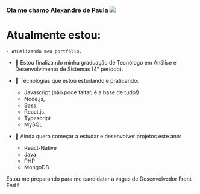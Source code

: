 ### Ola me chamo Alexandre de Paula <img src="https://img.icons8.com/arcade/32/000000/pizza.png"/>

<h1> Atualmente estou: </h1>

    - Atualizando meu portfólio.

- 🌱 Estou finalizando minha graduação de Tecnólogo em Análise e Desenvolvimento de Sistemas (4° período).

- 🌱 Tecnologias que estou estudando e praticando:
    - Javascript (não pode faltar, é a base de tudo!)
    - Node.js,
    - Sass
    - React.js.
    - Typescript
    - MySQL
    
- 🌱 Ainda quero começar a estudar e desenvolver projetos este ano:
    - React-Native
    - Java
    - PHP
    - MongoDB

Estou me preparando para me candidatar a vagas de Desenvolvedor Front-End !
